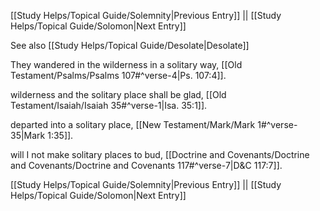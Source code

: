 [[Study Helps/Topical Guide/Solemnity|Previous Entry]]  ||  [[Study Helps/Topical Guide/Solomon|Next Entry]]

 See also [[Study Helps/Topical Guide/Desolate|Desolate]]

 They wandered in the wilderness in a solitary way, [[Old Testament/Psalms/Psalms 107#^verse-4|Ps. 107:4]].

 wilderness and the solitary place shall be glad, [[Old Testament/Isaiah/Isaiah 35#^verse-1|Isa. 35:1]].

 departed into a solitary place, [[New Testament/Mark/Mark 1#^verse-35|Mark 1:35]].

 will I not make solitary places to bud, [[Doctrine and Covenants/Doctrine and Covenants/Doctrine and Covenants 117#^verse-7|D&C 117:7]].

[[Study Helps/Topical Guide/Solemnity|Previous Entry]]  ||  [[Study Helps/Topical Guide/Solomon|Next Entry]]